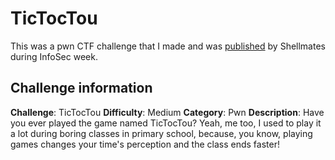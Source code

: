 # TicTocTou
This was a pwn CTF challenge that I made and was [published](https://www.facebook.com/417950794928036/posts/3295494543840299?_rdc=1&_rdr) by Shellmates during InfoSec week.

## Challenge information
**Challenge**: TicTocTou
**Difficulty**: Medium
**Category**: Pwn
**Description**: Have you ever played the game named TicTocTou? Yeah, me too, I used to play it a lot during boring classes in primary school, because, you know, playing games changes your time's perception and the class ends faster!
